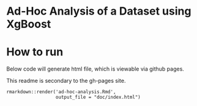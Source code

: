 # Ad-Hoc Analysis of a Dataset using XgBoost

# How to run

Below code will generate html file, which is viewable via github pages. 

This readme is secondary to the gh-pages site.

```
rmarkdown::render('ad-hoc-analysis.Rmd',
                  output_file = "doc/index.html")
```